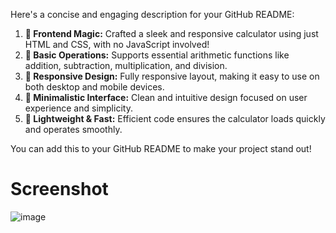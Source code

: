 Here's a concise and engaging description for your GitHub README:

1. **🎨 Frontend Magic:** Crafted a sleek and responsive calculator using just HTML and CSS, with no JavaScript involved!
2. **🔢 Basic Operations:** Supports essential arithmetic functions like addition, subtraction, multiplication, and division.
3. **📱 Responsive Design:** Fully responsive layout, making it easy to use on both desktop and mobile devices.
4. **🎯 Minimalistic Interface:** Clean and intuitive design focused on user experience and simplicity.
5. **🚀 Lightweight & Fast:** Efficient code ensures the calculator loads quickly and operates smoothly.

You can add this to your GitHub README to make your project stand out!

# Screenshot
![image](https://github.com/user-attachments/assets/5382bdcc-f180-41a1-9efa-75941fcd3007)
